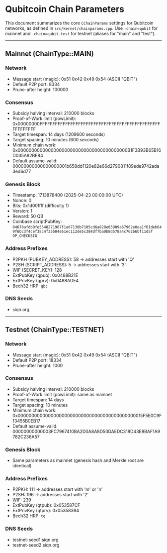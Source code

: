  # Qubitcoin Chain Parameters

This document summarizes the core `CChainParams` settings for Qubitcoin networks, as defined in `src/kernel/chainparams.cpp`.
Use `-chain=qubit` for mainnet and `-chain=qubit-test` for testnet (aliases for "main" and "test").

 ---
 ## Mainnet (ChainType::MAIN)

 ### Network
 - Message start (magic): 0x51 0x42 0x49 0x54 (ASCII "QBIT")
 - Default P2P port: 8334
 - Prune-after height: 100000

 ### Consensus
 - Subsidy halving interval: 210000 blocks
 - Proof-of-Work limit (powLimit): 0x00000000FFFFFFFFFFFFFFFFFFFFFFFFFFFFFFFFFFFFFFFFFFFFFFFFFFFFFFFF
 - Target timespan: 14 days (1209600 seconds)
 - Target spacing: 10 minutes (600 seconds)
 - Minimum chain work: 0x0000000000000000000000000000000000000000B1F3B93B65B16D035A82BE84
 - Default assume-valid: 00000000000000000001b658dd1120e82e66d2790811f89ede9742ada3ed6d77

 ### Genesis Block
 - Timestamp: 1713878400 (2025-04-23 00:00:00 UTC)
 - Nonce: 0
 - Bits: 0x1d00ffff (difficulty 1)
 - Version: 1
 - Reward: 50 QB
 - Coinbase scriptPubKey: `04678afdb0fe5548271967f1a67130b7105cd6a828e03909a67962e0ea1f61deb649f6bc3f4cef38c4f35504e51ec112de5c384df7ba0b8d578a4c702b6bf11d5f OP_CHECKSIG`

 ### Address Prefixes
 - P2PKH (PUBKEY_ADDRESS): 58 → addresses start with 'Q'
 - P2SH (SCRIPT_ADDRESS): 5  → addresses start with '3'
 - WIF (SECRET_KEY): 128
 - ExtPubKey (qpub): 0x0488B21E
 - ExtPrivKey (qprv): 0x0488ADE4
 - Bech32 HRP: `qbc`

 ### DNS Seeds
- siqn.org

 ---
 ## Testnet (ChainType::TESTNET)

 ### Network
 - Message start (magic): 0x51 0x42 0x49 0x54 (ASCII "QBIT")
 - Default P2P port: 18334
 - Prune-after height: 1000

 ### Consensus
 - Subsidy halving interval: 210000 blocks
 - Proof-of-Work limit (powLimit): same as mainnet
 - Target timespan: 14 days
 - Target spacing: 10 minutes
 - Minimum chain work: 0x0000000000000000000000000000000000000000000015F5E0C9F13455B0EB17
 - Default assume-valid: 00000000000003FC7967410BA2D0A8A8D50DAEDC318D43E8BAF1A9782C236A57

 ### Genesis Block
 - Same parameters as mainnet (genesis hash and Merkle root are identical)

 ### Address Prefixes
 - P2PKH: 111 → addresses start with 'm' or 'n'
 - P2SH: 196 → addresses start with '2'
 - WIF: 239
 - ExtPubKey (qtpub): 0x053587CF
 - ExtPrivKey (qtprv): 0x05358394
 - Bech32 HRP: `tq`

 ### DNS Seeds
 - testnet-seed1.siqn.org
 - testnet-seed2.siqn.org